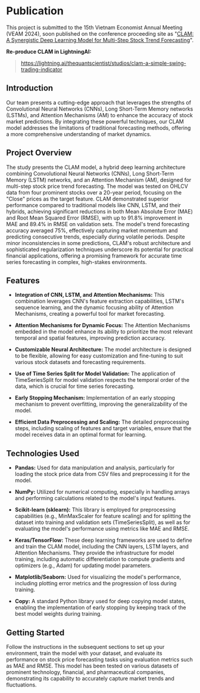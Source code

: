 # Publication 

This project is submitted to the 15th Vietnam Economist Annual Meeting (VEAM 2024), soon published on the conference proceeding site as "[CLAM: A Synergistic Deep Learning Model for Multi-Step Stock Trend Forecasting](https://drive.google.com/file/d/1ckaukHiU5otFOi-PDuF0FQT-4r_uJUGa/view?usp=sharing)". 

**Re-produce CLAM in LightningAI:** 
>https://lightning.ai/thequantscientist/studios/clam-a-simple-swing-trading-indicator
## Introduction 

Our team presents a cutting-edge approach that leverages the strengths of Convolutional Neural Networks (CNNs), Long Short-Term Memory networks (LSTMs), and Attention Mechanisms (AM) to enhance the accuracy of stock market predictions. By integrating these powerful techniques, our CLAM model addresses the limitations of traditional forecasting methods, offering a more comprehensive understanding of market dynamics.

## Project Overview

The study presents the CLAM model, a hybrid deep learning architecture combining Convolutional Neural Networks (CNNs), Long Short-Term Memory (LSTM) networks, and an Attention Mechanism (AM), designed for multi-step stock price trend forecasting. The model was tested on OHLCV data from four prominent stocks over a 20-year period, focusing on the "Close" prices as the target feature. CLAM demonstrated superior performance compared to traditional models like CNN, LSTM, and their hybrids, achieving significant reductions in both Mean Absolute Error (MAE) and Root Mean Squared Error (RMSE), with up to 91.8% improvement in MAE and 89.4% in RMSE on validation sets. The model's trend forecasting accuracy averaged 75%, effectively capturing market momentum and predicting consecutive trends, especially during volatile periods. Despite minor inconsistencies in some predictions, CLAM's robust architecture and sophisticated regularization techniques underscore its potential for practical financial applications, offering a promising framework for accurate time series forecasting in complex, high-stakes environments.

## Features

- **Integration of CNN, LSTM, and Attention Mechanisms:** This combination leverages CNN's feature extraction capabilities, LSTM's sequence learning, and the dynamic focusing ability of Attention Mechanisms, creating a powerful tool for market forecasting.

- **Attention Mechanisms for Dynamic Focus:** The Attention Mechanisms embedded in the model enhance its ability to prioritize the most relevant temporal and spatial features, improving prediction accuracy.

- **Customizable Neural Architecture:** The model architecture is designed to be flexible, allowing for easy customization and fine-tuning to suit various stock datasets and forecasting requirements.

- **Use of Time Series Split for Model Validation:** The application of TimeSeriesSplit for model validation respects the temporal order of the data, which is crucial for time series forecasting.

- **Early Stopping Mechanism:** Implementation of an early stopping mechanism to prevent overfitting, improving the generalizability of the model.

- **Efficient Data Preprocessing and Scaling:** The detailed preprocessing steps, including scaling of features and target variables, ensure that the model receives data in an optimal format for learning.
  

## Technologies Used

- **Pandas:** Used for data manipulation and analysis, particularly for loading the stock price data from CSV files and preprocessing it for the model.

- **NumPy:** Utilized for numerical computing, especially in handling arrays and performing calculations related to the model's input features.

- **Scikit-learn (sklearn):** This library is employed for preprocessing capabilities (e.g., MinMaxScaler for feature scaling) and for splitting the dataset into training and validation sets (TimeSeriesSplit), as well as for evaluating the model's performance using metrics like MAE and RMSE.

- **Keras/TensorFlow:** These deep learning frameworks are used to define and train the CLAM model, including the CNN layers, LSTM layers, and Attention Mechanisms. They provide the infrastructure for model training, including automatic differentiation to compute gradients and optimizers (e.g., Adam) for updating model parameters.

- **Matplotlib/Seaborn:** Used for visualizing the model's performance, including plotting error metrics and the progression of loss during training.

- **Copy:** A standard Python library used for deep copying model states, enabling the implementation of early stopping by keeping track of the best model weights during training.


## Getting Started

Follow the instructions in the subsequent sections to set up your environment, train the model with your dataset, and evaluate its performance on stock price forecasting tasks using evaluation metrics such as MAE and RMSE. This model has been tested on various datasets of prominent technology, financial, and pharmaceutical companies, demonstrating its capability to accurately capture market trends and fluctuations.
